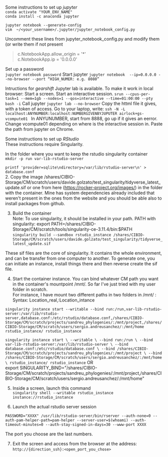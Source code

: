 Some instructions to set up *jupyter*  
`conda activate "YOUR_ENV_NAME"`  
`conda install -c anaconda jupyter`  

`jupyter notebook --generate-config`  
`vim  ~/<your_username>/.jupyter/jupyter_notebook_config.py`  

Uncomment these lines from jupyter_notebook_config.py  and modify them (or write them if not present  
> c.NotebookApp.allow_origin = '*'  
> c.NotebookApp.ip = '0.0.0.0'  

Set up a password  
`jupyter notebook password`
Start jupyter
`jupyter notebook  --ip=0.0.0.0 --no-browser --port “HIGH_NUMER: e.g. 8080”`  

Intructions for *gearshift*
Jupyter lab is available. To make it work in local browser:
Start a screen. Start an interactive session.
`srun --cpus-per-task=1 --mem=1gb --nodes=1 --qos=interactive --time=01:00:00 --pty bash -i`
Call jupyter
`jupyter lab --no-browser`
Copy the httml file it gives, with a token of access.
Go to your laptop, write:
`ssh -N -L localhost:ANYNUMBER:localhost:NUMBERGIVENBYJUPUTER airlock+gs-vcompute01 `
In ANYUNUMBER, start from 8888, go up if it gives an eerror. Change vcompute01 depending on where is the interactive session in.
Paste the path from jupyter on Chrome.  


Some instructions to set up *RStudio*  
These instructions require Singularity.  

In the folder where you want to keep the rstudio singularity container  
`mkdir -p run var-lib-rstudio-server`

`printf 'provider=sqlite\ndirectory=/var/lib/rstudio-server\n' > database.conf`  
2. Copy the image /shares/CIBIO-Storage/CM/scratch/users/davide.golzato/test_singularity/tidyverse_latest_update.sif  or one from here (https://rocker-project.org/images/) in the folder with the container. Mine has system dependencies already included that weren't present in the ones from the website and you should be able also to install packages from github.  


3. Build the container  
Note: To use singularity, it should be installed in your path. PATH with singularity: export PATH=/shares/CIBIO-Storage/CM/scratch/tools/singularity-ce-3.11.4/bin:$PATH  
`singularity build --sandbox rstudio_instance /shares/CIBIO-Storage/CM/scratch/users/davide.golzato/test_singularity/tidyverse_latest_update.sif`  

These sif files are the core of singularity. It contains the whole environment, and can be transfer from one computer to another. To generate one, you can initiate an instance, install things there and then reverse create the sif file.  


4. Start the container instance. You can bind whatever CM path you want in the container's mountpoint /mnt/. So far I've just tried with my user folder in scratch.  
For instance, I have mount two different paths in two folders in /mnt/ : Syntax: Location_real,:Location_intance  

`singularity instance start --writable --bind run:/run,var-lib-rstudio-server:/var/lib/rstudio-server,database.conf:/etc/rstudio/database.conf,/shares/CIBIO-Storage/CM/scratch/projects/sandreu_phylogenies/:/mnt/project,/shares/CIBIO-Storage/CM/scratch/users/sergio.andreusanchez/:/mnt/home rstudio_instance/ rstudio_instance`  

`singularity instance start \
    --writable \
    --bind run:/run \
    --bind var-lib-rstudio-server:/var/lib/rstudio-server \
    --bind database.conf:/etc/rstudio/database.conf \
    --bind /shares/CIBIO-Storage/CM/scratch/projects/sandreu_phylogenies/:/mnt/project \
    --bind /shares/CIBIO-Storage/CM/scratch/users/sergio.andreusanchez/:/mnt/home \
    rstudio_instance/ rstudio_instance`
OR  
export SINGULARITY_BIND="/shares/CIBIO-Storage/CM/scratch/projects/sandreu_phylogenies/:/mnt/project,/shares/CIBIO-Storage/CM/scratch/users/sergio.andreusanchez/:/mnt/home"

5.  Inside a screen, launch this command  
`singularity shell --writable rstudio_instance instance://rstudio_instance`  


6. Launch the actual rstudio server session  

`PASSWORD="XXXX" /usr/lib/rstudio-server/bin/rserver --auth-none=0 --auth-pam-helper-path=pam-helper --server-user=$(whoami) --auth-timeout-minutes=0 --auth-stay-signed-in-days=30 --www-port XXXX`   

The port you choose are the last numbers.  

7. Exit the screen and access from the browser at the address:  
`http://{direction_ssh}:<open_port_you_chose>`


